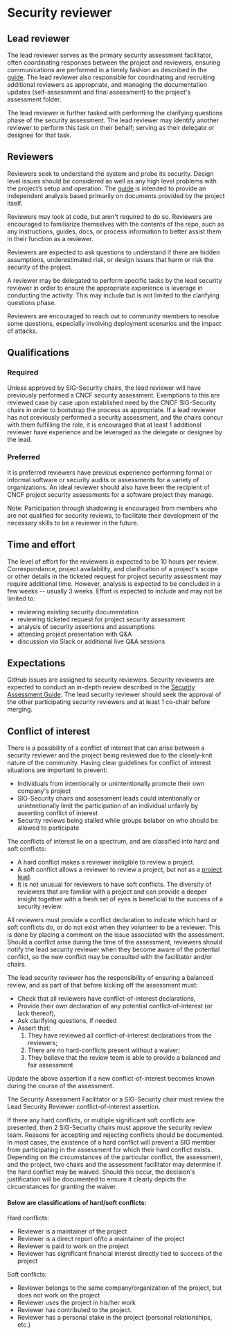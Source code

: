 # Security reviewer

## Lead reviewer
The lead reviewer serves as the primary security assessment facilitator, often coordinating 
responses between the project and reviewers, ensuring communications are performed in a timely 
fashion as described in the [guide](./).  The lead reviewer also responsible for coordinating 
and recruiting additional reviewers as appropriate, and managing the documentation updates (self-assessment and 
final assessment) to the project's assessment folder.

The lead reviewer is further tasked with performing the clarifying questions phase of the 
security assessment.  The lead reviewer may identify another reviewer to perform this task 
on their behalf; serving as their delegate or designee for that task.  

## Reviewers
Reviewers seek to understand the system and probe its security.
Design level issues should be considered as well as any high
level problems with the project’s setup and operation. The [guide](./)
is intended to provide an independent analysis based primarily on documents
provided by the project itself.

Reviewers may look at code, but aren't required to do so. Reviewers are encouraged 
to familiarize themselves with the contents of the repo, such as any instructions, 
guides, docs, or process information to better assist them in their function as a reviewer. 

Reviewers are expected to ask questions to understand if there are hidden
assumptions, underestimated risk, or design issues that harm or risk
the security of the project.

A reviewer may be delegated to perform specific tasks by the lead security reviewer in 
order to ensure the appropriate experience is leverage in conducting the activity.  This 
may include but is not limited to the clarifying questions phase.

Reviewers are encouraged to reach out to community members to resolve
some questions, especially involving deployment scenarios and the impact
of attacks.

## Qualifications

### Required 
Unless approved by SIG-Security chairs, the lead reviewer will have previously 
performed a CNCF security assessment.  Exemptions to this are reviewed case by 
case upon established need by the CNCF SIG-Security chairs in order to bootstrap 
the process as appropriate.  If a lead reviewer has not previously performed a 
security assessment, and the chairs concur with them fulfilling the role, it is 
encouraged that at least 1 additional reviewer have experience and be leveraged 
as the delegate or designee by the lead.

### Preferred
It is preferred reviewers have previous experience performing formal or informal 
software or security audits or assessments for a variety of organizations.  An 
ideal reviewer should also have been the recipient of CNCF project security 
assessments for a software project they manage.  

Note: Participation through shadowing is encouraged from members who are not qualified for security reviews, to facilitate their development of the necessary skills to be a reviewer in the future.

## Time and effort
The level of effort for the reviewers is expected to be 10 hours per review. Correspondance, project availability, and clarification of a project's scope or other details in the ticketed request for project security assessment may require additional time. However, analysis is expected to be concluded in a few weeks -- usually 3 weeks.  Effort is expected to include and may not be limited to:
* reviewing existing security documentation
* reviewing ticketed request for project security assessment
* analysis of security assertions and assumptions
* attending project presentation with Q&A
* discussion via Slack or additional live Q&A sessions

## Expectations

GitHub issues are assigned to security reviewers. Security reviewers are
expected to conduct an in-depth review described in the [Security Assessment
Guide](./). The lead security reviewer should seek the approval of the other
participating security reviewers and at least 1 co-chair before merging.

## Conflict of interest

There is a possibility of a conflict of interest that can arise between a security reviewer and
the project being reviewed due to the closely-knit nature of the community. Having clear
guidelines for conflict of interest situations are important to prevent:

- Individuals from intentionally or unintentionally promote their own company's project
- SIG-Security chairs and assessment leads could intentionally or unintentionally limit the participation of an individual unfairly by asserting conflict of interest
- Security reviews being stalled while groups belabor on who should be allowed to participate

The conflicts of interest lie on a spectrum, and are classified into hard and soft conflicts:
* A hard conflict makes a reviewer ineligible to review a project.
* A soft conflict allows a reviewer to review a project, but not as a [project lead](./project-lead.md).
* It is not unusual for reviewers to have soft conflicts. The diversity of reviewers that are familiar with a project and can provide a deeper insight together with a fresh set of eyes is beneficial to the success of a security review.

All reviewers must provide a conflict declaration to indicate which hard or soft conflicts do, or do not exist 
when they volunteer to be a reviewer.  This is done by placing a comment on the issue associated with the 
assessment.
Should a conflict arise during the time of the assessment, reviewers should notify the lead security reviewer when 
they become aware of the potential conflict, so the new conflict may be consulted with the facilitator and/or chairs.

The lead security reviewer has the responsibility of ensuring a balanced review,
and as part of that before kicking off the assessment must:
* Check that all reviewers have conflict-of-interest declarations,
* Provide their own declaration of any potential conflict-of-interest (or lack thereof),
* Ask clarifying questions, if needed
* Assert that:
  1. They have reviewed all conflict-of-interest declarations from the reviewers;
  2. There are no hard-conflicts present without a waiver;
  3. They believe that the review team is able to provide a balanced and fair assessment

Update the above assertion if a new conflict-of-interest becomes known during
the course of the assessment.

The Security Assessment Facilitator or a SIG-Security chair must review the 
Lead Security Reviewer conflict-of-interest assertion.

If there any hard conflicts, or multiple significant soft conflicts are presented, then 2 SIG-Security chairs must approve
the security review team. Reasons for accepting and rejecting conflicts should
be documented.
In most cases, the existence of a hard conflict will prevent a SIG member from participating in the assessment for 
which their hard conflict exists.  Depending on the circumstances of the particular conflict, the assessment, and the 
project, two chairs and the assessment facilitator may determine if the hard conflict may be waived.  Should this 
occur, the decision's justification will be documented to ensure it clearly depicts the circumstances for granting the 
waiver.

#### Below are classifications of hard/soft conflicts:

Hard conflicts:
- Reviewer is a maintainer of the project
- Reviewer is a direct report of/to a maintainer of the project
- Reviewer is paid to work on the project
- Reviewer has significant financial interest directly tied to success of the project

Soft conflicts:
- Reviewer belongs to the same company/organization of the project,
  but does not work on the project
- Reviewer uses the project in his/her work
- Reviewer has contributed to the project.
- Reviewer has a personal stake in the project (personal relationships, etc.)

